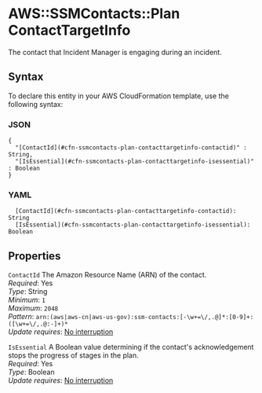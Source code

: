 # AWS::SSMContacts::Plan ContactTargetInfo<a name="aws-properties-ssmcontacts-plan-contacttargetinfo"></a>

The contact that Incident Manager is engaging during an incident\.

## Syntax<a name="aws-properties-ssmcontacts-plan-contacttargetinfo-syntax"></a>

To declare this entity in your AWS CloudFormation template, use the following syntax:

### JSON<a name="aws-properties-ssmcontacts-plan-contacttargetinfo-syntax.json"></a>

```
{
  "[ContactId](#cfn-ssmcontacts-plan-contacttargetinfo-contactid)" : String,
  "[IsEssential](#cfn-ssmcontacts-plan-contacttargetinfo-isessential)" : Boolean
}
```

### YAML<a name="aws-properties-ssmcontacts-plan-contacttargetinfo-syntax.yaml"></a>

```
  [ContactId](#cfn-ssmcontacts-plan-contacttargetinfo-contactid): String
  [IsEssential](#cfn-ssmcontacts-plan-contacttargetinfo-isessential): Boolean
```

## Properties<a name="aws-properties-ssmcontacts-plan-contacttargetinfo-properties"></a>

`ContactId` <a name="cfn-ssmcontacts-plan-contacttargetinfo-contactid"></a>
The Amazon Resource Name \(ARN\) of the contact\.  
_Required_: Yes  
_Type_: String  
_Minimum_: `1`  
_Maximum_: `2048`  
_Pattern_: `arn:(aws|aws-cn|aws-us-gov):ssm-contacts:[-\w+=\/,.@]*:[0-9]+:([\w+=\/,.@:-]+)*`  
_Update requires_: [No interruption](https://docs.aws.amazon.com/AWSCloudFormation/latest/UserGuide/using-cfn-updating-stacks-update-behaviors.html#update-no-interrupt)

`IsEssential` <a name="cfn-ssmcontacts-plan-contacttargetinfo-isessential"></a>
A Boolean value determining if the contact's acknowledgement stops the progress of stages in the plan\.  
_Required_: Yes  
_Type_: Boolean  
_Update requires_: [No interruption](https://docs.aws.amazon.com/AWSCloudFormation/latest/UserGuide/using-cfn-updating-stacks-update-behaviors.html#update-no-interrupt)
